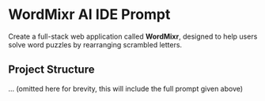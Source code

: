 # WordMixr AI IDE Prompt

Create a full-stack web application called **WordMixr**, designed to help users solve word puzzles by rearranging scrambled letters.

## Project Structure
...
(omitted here for brevity, this will include the full prompt given above)
